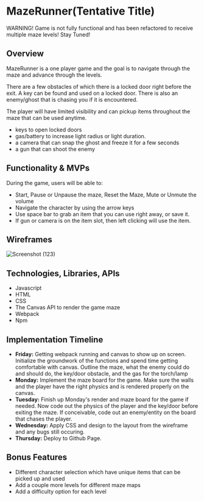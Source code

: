 # MazeRunner(Tentative Title)
WARNING! Game is not fully functional and has been refactored to receive multiple maze levels! Stay Tuned!

## Overview 
MazeRunner is a one player game and the goal is to navigate through the maze and advance through the levels.

There are a few obstacles of which there is a locked door right before the exit. A key can be found and used on a locked door. There is also an enemy/ghost that is chasing you if it is encountered.

The player will have limited visibility and can pickup items throughout the maze that can be used anytime.
- keys to open locked doors
- gas/battery to increase light radius or light duration.
- a camera that can snap the ghost and freeze it for a few seconds
- a gun that can shoot the enemy

## Functionality & MVPs
During the game, users will be able to:
* Start, Pause or Unpause the maze, Reset the Maze, Mute or Unmute the volume
* Navigate the character by using the arrow keys
* Use space bar to grab an item that you can use right away, or save it.
* If gun or camera is on the item slot, then left clicking will use the item.

## Wireframes
![Screenshot (123)](https://user-images.githubusercontent.com/85369724/131963654-92eee98c-c880-45f4-9874-9341aa589b32.png)

## Technologies, Libraries, APIs
* Javascript
* HTML
* CSS
* The Canvas API to render the game maze
* Webpack
* Npm

## Implementation Timeline
* **Friday:** Getting webpack running and canvas to show up on screen. Initialize the groundwork of the functions and spend time getting comfortable with canvas. Outline the maze, what the enemy could do and should do, the key/door obstacle, and the gas for the torch/lamp
* **Monday:** Implement the maze board for the game. Make sure the walls and the player have the right physics and is rendered properly on the canvas.
* **Tuesday:** Finish up Monday's render and maze board for the game if needed. Now code out the physics of the player and the key/door before exiting the maze. If conceivable, code out an enemy/entity on the board that chases the player.
* **Wednesday:** Apply CSS and design to the layout from the wireframe and any bugs still occuring.
* **Thursday:** Deploy to Github Page.

## Bonus Features
* Different character selection which have unique items that can be picked up and used
* Add a couple more levels for different maze maps
* Add a difficulty option for each level

<!-- ## Credits -->